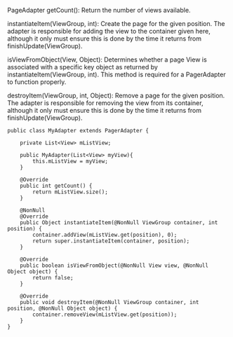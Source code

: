 

PageAdapter
getCount(): Return the number of views available.  

instantiateItem(ViewGroup, int): Create the page for the given position. The adapter is responsible for adding the view to the container given here, although it only must ensure this is done by the time it returns from finishUpdate(ViewGroup).  

isViewFromObject(View, Object): Determines whether a page View is associated with a specific key object as returned by instantiateItem(ViewGroup, int). This method is required for a PagerAdapter to function properly.  

destroyItem(ViewGroup, int, Object): Remove a page for the given position. The adapter is responsible for removing the view from its container, although it only must ensure this is done by the time it returns from finishUpdate(ViewGroup).  

```
public class MyAdapter extends PagerAdapter {

    private List<View> mListView;

    public MyAdapter(List<View> myView){
        this.mListView = myView;
    }

    @Override
    public int getCount() {
        return mListView.size();
    }

    @NonNull
    @Override
    public Object instantiateItem(@NonNull ViewGroup container, int position) {
        container.addView(mListView.get(position), 0);
        return super.instantiateItem(container, position);
    }

    @Override
    public boolean isViewFromObject(@NonNull View view, @NonNull Object object) {
        return false;
    }

    @Override
    public void destroyItem(@NonNull ViewGroup container, int position, @NonNull Object object) {
        container.removeView(mListView.get(position));
    }
}
```



